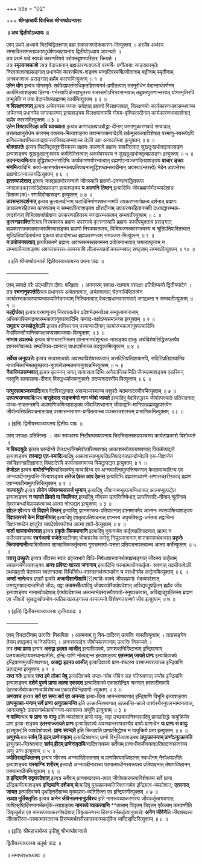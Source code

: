 +++
title = "02"

+++
**श्रीमहाचार्यैः विरचितः श्रीभाष्योपन्यासः**

**॥ अथ द्वितीयोऽध्यायः ॥**

 एवम् प्रथमे अध्याये चिदचिद्विलक्षणम् ब्रह्म सकलजगदेककारण-मित्युक्तम् । अस्यैव अर्थस्य
सम्भावितसमस्तप्रकारदुर्धर्षणत्वज्ञापनाय द्वितीयोऽध्याय आरभ्यते ॥  
तत्र प्रथमे पादे स्वपक्षे कारणविषये परोक्तदूषणपरिहारः क्रियते ।  
तत्र **स्मृत्यनवकाशे** त्यत्र वेदान्तानाम् ब्रह्मकारणत्वपरत्वे परमर्षि- प्रणीतायाः साङ्ख्यस्मृतेः निरवकाशत्वप्रसङ्गात् प्रधानमेव कारणमित्य-शङ्क्य मन्वादिपरमर्षिप्रणीतानाम् बह्वीनाम् स्मृतीनाम् अनवकाशत्व-प्रसङ्गात् ब्रह्मैव कारणमित्युक्तम् ॥ १ ॥  
**एतेन योग** इत्यत्र योगस्मृतेः सर्ववेदप्रवर्तनाधिकृतहिरण्यगर्भ-प्रणीतत्वात् तदनुरोधेन वेदान्तार्थवर्णनम् कार्यमित्याशङ्क्य हिरण्य-गर्भस्यापि क्षेत्रज्ञभूतस्य रजस्तमोऽभिभवसम्भवात् तदुक्तपुराणान्तरवत् योगस्मृतिरपि तन्मूलेति न तया वेदान्तोपरब्रह्मणम् कार्यमित्युक्तम् ॥ २ ॥  
**न विलक्षणत्वात्** इत्यत्र अचेतनस्य जगतः सर्वज्ञात् ब्रह्मणो विलक्षणत्वात्, विलक्षणयोः कार्यकारणभावासम्भवाच्च अचेतनम् प्रधानमेव जगत्कारणम् इत्याशङ्क्य विलक्षणानामपि गोमय-वृश्चिकादीनाम् कार्यकारणभावदर्शनात् ब्रह्मैव कारणमित्युक्तम् ॥ ३ ॥  
**एतेन शिष्टापरिग्रहा अपि व्याख्याता** इत्यत्र काणादाक्षपादबौद्धा-दीनाम् परमाणुकारणवादे सम्वादात् तत्तत्पक्षानुरोधेन कारणम् वक्तव्य-मित्याशङ्क्य तावन्मात्रसम्वादेऽपि तर्कमूलकत्वाविशेषात् परमाणु-स्वरूपेऽपि क्षणिकत्वाक्षणिकत्वाद्यवान्तरविवादसम्भवाच्च तेऽपि पक्षा अनादर्तव्याः इत्युक्तम् ॥ ४ ॥  
**भोक्तापत्तेः** इत्यत्र चिदचिद्वस्तुशरीरकस्य ब्रह्मणः कारणत्वे ब्रह्मणः सशरीरत्वात् सुखदुःखभोक्तृत्वप्रसङ्ग इत्याशङ्क्य सुखदुःखानुभवस्य कर्मनिमित्तत्वात् अकर्मवश्यस्य न सुखदुःखभोक्तृत्वप्रसङ्गः इत्युक्तम् ॥ ५ ॥  
**तदनन्यत्वमि**त्यत्र बुद्धिशब्दान्तरादिभिः कार्यकारणयोरन्यत्वात् ब्रह्मणोऽन्यज्जगदित्याशङ्क्य **वाचार ङ्काः भणमि**त्यादिभिः कार्य-कारणयोरनन्यत्वप्रतिपादनात्बुद्धिशब्दान्तरादीनाम् अवस्था(न्तरत्वे) भेदेन उपपत्तेश्च ब्रह्मणोऽनन्यज्जगदित्युक्तम् ॥ ६ ॥  
**इतरव्यपदेशात्** इत्यत्र जगद्ब्रह्मणोरनन्यत्वे जीवस्यापि ब्रह्मणो-ऽनन्यत्वाद्धितरूपा जगदका(क)रणादिदोषप्रसङ्ग इत्याशङ्क्य **य आत्मनि तिष्ठन्** इत्यादिभिः जीवब्रह्मणोर्भेदव्यपदेशान्न हिताका(क)- रणादिदोषप्रसङ्ग इत्युक्तम् ॥ ७ ॥  
**उपसम्हारदर्शनात्** इत्यत्र कुलालादीनाम् घटादिनिर्माणशक्तानामपि उपकरणसापेक्षत्व दर्शनात् ब्रह्मणः उपकरणरहितस्य कारणत्वम् न सम्भवतीत्याशङ्क्य क्षीरादीनाम् उपकरणरहितानामपि दध्याद्यारम्भक-त्वदर्शनात् विचित्रशक्तेर्ब्रह्मणः उपकरणरहितस्य जगदारम्भकत्वम् सम्भवतीत्युक्तम् ॥ ८ ॥  
**कृत्स्नप्रसक्ति**रित्यत्र निरवयवस्य ब्रह्मणः कारणत्वे कृत्स्नस्यापि ब्रह्मणः कार्योपयुक्तत्व प्रसङ्गात् ब्रह्मकारणत्वमसमञ्जसमित्याशङ्क्य ब्रह्मणो निरवयवत्वस्य, विचित्रजगत्कारणत्वस्य च श्रुतिप्रतिपादितत्वात् श्रुतिप्रतिपादितार्थस्य युक्त्या बाधायोगाच्च ब्रह्मकारणत्वम् समञ्जस-मित्युक्तम् ॥ ९ ॥  
**न प्रयोजनवत्वात्** इत्यधिकरणे ब्रह्मणः अवाप्तसमस्तकामस्य प्रयोजनाभावात् जगत्स्रष्टृत्वम् न सम्भवतीत्याशङ्क्य अवाप्तसमस्त-कामस्यापि लीलारूपप्रयोजनसम्भवात् स्रष्टृत्वम् सम्भवतीत्युक्तम् ॥ १० ॥

॥ इति श्रीभाष्योपन्यासे द्वितीयस्याध्यायस्य प्रथमः पादः ॥

————————

एवम् स्वपक्षे परैः उद्भाविता दोषा: परिहृताः । अनन्तरम् स्वपक्ष-रक्षणाय परपक्षाः प्रतिक्षिप्यन्ते द्वितीयपादेन ।  
तत्र **रचनानुपपत्तेरि**त्यत्र प्रधानस्य अचेतनत्वात्, अचेतनानाम् चेतनाधिष्ठितत्वेन कार्यारम्भकत्वस्याप्यन्वयव्यतिरेकाभ्याम् निश्चितत्वात् केवलप्रधानकारणवादे जगद्रचना न सम्भवतीत्युक्तम् ॥ १ ॥  
**महद्दीर्घवत्** इत्यत्र परमाणूनाम् निरवयवत्वेन प्रदेशभेदमनपेक्ष्य सम्युज्यमानानाम् अधिकपरिमाणद्रव्यारम्भकत्वानुपपत्यादिभिः कणाद-पक्षोऽप्यसमञ्जस इत्युक्तम् ॥ २ ॥  
**समुदाय उभयहेतुकेऽपि** इत्यत्र क्षणिकानाम् परमाण्वादीनाम् कार्यारम्भकत्वानुपपत्यादिभिः वैभाषिकसौत्रान्तिकपक्षावप्यसमञ्जसा-वित्युक्तम् ॥ ३ ॥  
**नाभाव उपलब्धेः** इत्यत्र योगाचाराभिमतम् ज्ञानानामर्थशून्यत्व-माशङ्क्य ज्ञातुः अर्थविशेषसिद्धिरूपतयैव ज्ञानस्योपलब्धेः सम्प्रतिपन्न-ज्ञानवत् बाधादर्शनाच्च तदयुक्तमित्युक्तम् ॥ ४ ॥

**सर्वेथा अनुपपत्तेः** इत्यत्र सत्वासत्वयोः अवस्थाविशेषरूपत्वात् असदितिप्रतिज्ञायामपि, सदितिप्रतिज्ञायामिव माध्यमिकाभिमततुच्छत्वा-नुपपत्तेःतन्मतमप्यनुपपन्नमित्युक्तम् ॥ ५ ॥  
**नैकस्मिन्नसम्भवात्** इत्यत्र कृत्स्नम् जगत् सत्वासत्वादिभिः अनैकान्तिकमिति जैनमतमाशङ्क्य एकस्मिन् वस्तुनि सत्वासत्वा-दीनाम् विरुद्धधर्माणामनुपपत्तेः तदप्यनादरणीय मित्युक्तम् ॥ ६ ॥

**पत्युरसामञ्जस्यादि**त्यत्र वेदविरुद्धत्वात् असामञ्जस्याच्च पशुपतेः मतमनादरणीयमित्युक्तम् ॥ ७ ॥  
**उत्पत्यसम्भवादि**त्यत्र **वासुदेवात् सङ्कर्षणो नाम जीवो जायते** इत्यादिषु वेदविरुद्धस्य जीवोत्पत्त्यादेः प्रतिपादनात् पाञ्च-रात्रतन्त्रमपि अप्रामाणिकमित्याशङ्क्य जीवादिशब्दानाम् जीवाद्यभि-मानिपरब्रह्मव्यूहपरत्वेन जीवोत्पत्तिप्रतिपादनाभावात् परमाप्तनारायण-प्रणीतत्वाच्च पाञ्चरात्रशास्त्रम् प्रामाणिकमित्युक्तम् ॥ ८ ॥

॥ (इति) द्वितीयस्याध्यायस्य द्वितीयः पादः ॥

एवम् परपक्षाः प्रतिक्षिप्ताः । अथ स्वपक्षस्य निर्दोषत्वख्यापनाय चिदचिदात्मकप्रपञ्चस्य कार्यताप्रकारो विशोध्यते ॥  
**न वियदश्रुतेः** इत्यत्र छान्दोग्ये तेजःप्रभृतीनामेवोत्पत्तिश्रवणात् आकाशस्योत्पत्यश्रवणात् वियन्नोत्पद्यते इत्याशङ्क्य **तस्माद्वा एत-स्मादि**त्यादिषु आकाशस्याप्युत्पत्तिप्रतिपादनात्छान्दोग्येऽपि एक-विज्ञानेन सर्वविज्ञानप्रतिज्ञानात् वियदादेरपि कार्यत्वावगमाच्च वियदुत्पद्यत इत्युक्तम् ॥ १ ॥  
**तेजोऽत** इत्यत्र **वायोरग्निरि**त्यादिवाक्येषु वाय्वादिभ्य एव अग्नयादीनामुत्पत्तिश्रवणात् केवलवाय्वादिभ्य एव अग्नयादीनामुत्पत्ति-रित्याशङ्क्य **तत्तेज ऐक्षत** **आप ऐक्षन्त** इत्यादिभिः ब्रह्मासाधारणे-क्षणात्तच्छरीरकाद् ब्रह्मण एवाग्न्यादीनामुत्पत्तिरित्युक्तम् ॥ २ ॥  
**नात्माश्रुतेः** इत्यत्र **तोयेन जीवान्व्यससर्ज भूम्याम्** इत्यादिषु जीवानामप्युत्पत्यभिधानात् आत्माप्युत्पद्येत इत्याशङ्क्य **न जायते म्रियते वा विपश्चित्** इत्यादिषु जीवस्य उत्पत्तिनिषेधात् उत्पत्तिवादि-नीनाम् श्रुतीनाम् देहसम्बन्धाभिप्रायकत्वाच्च आत्मा नोत्पद्यत इत्युक्तम् ॥ ३ ॥  
**ज्ञोऽत एवे**त्यत्र **यो विज्ञाने तिष्ठन्** इत्यादिषु ज्ञानमात्रत्व-प्रतिपादनात् ज्ञानमात्रमेव आत्मनः स्वरूपमित्याशङ्क्य **विज्ञातारमरे केन विज्ञानीयात्** इत्यादिषु ज्ञातृत्वप्रतिपादनात् ज्ञानस्य अपृथक्सिद्ध-धर्मतया तद्वाचिना विज्ञानशब्देन ज्ञातुरेव व्यपदेशोपपत्तेश्च आत्मा ज्ञातै-वेत्युक्तम् ॥ ४ ॥  
**कर्ता शास्त्रार्थवत्वात्** इत्यत्र **प्रकृतेः क्रियमाणानि** इत्यादिषु गुणानामेव कर्तृत्वप्रतिपादनात् आत्मा न कर्तेत्याशङ्क्य **स्वर्गकामो यजेते**त्यादीनाम् भोक्तारमेव कर्मसु नियुञ्जानानाम् शास्त्राणामर्थवत्वात् **प्रकृतेः क्रियमाणानी**त्यादिर्जीवस्य साम्सारिककर्तृत्वस्य गुणसम्सर्गा-यत्तता प्रतिपादनपरत्वाच्च आत्मा कर्तेत्युक्तम् ॥ ५ ॥  
**परात्तु तच्छ्रुतेः** इत्यत्र जीवस्य स्वतः प्रवृत्त्यभावे विधि-निषेधशास्त्रानर्थक्यप्रसङ्गात् जीवस्य कर्तृत्वम् स्वातन्त्र्येणेत्याशङ्क्य **अन्तः प्रविष्टः शास्ता जनानाम्** इत्यादिभिः परमात्माधीनकर्तृत्व- श्रवणात् तदधीनत्वेऽपि प्रथमप्रवृत्तौ चेतनस्य स्वतन्त्रतया विधिनिषेध-शास्त्रानर्थक्याभावेन च पराधीनमेव कर्तृत्वमित्युक्तम् ॥ ६ ॥  
**अम्शो नाने**त्यत्र ज्ञाज्ञौ द्वावपि **अजावीशानीशावि**(?)त्यादि-वाक्ये जीवब्रह्मणोः भेदव्यपदेशात् परमपुरुषादत्यन्तभिन्नो जीवः; यद्वा **तत्वमसी**त्यादिषु जीवपरयोरैक्योपदेशात् अविद्याद्युपहितम् ब्रह्मैव जीव इत्याशङ्क्य नानात्वोपदेशात् ऐक्योपदेशाच्च अत्यन्तभेदस्वरूपैक्ययो-रनुपपन्नत्वात्, अविद्याद्युपहितस्य ब्रह्मण एव जीवत्वे सुखदुःखोपभोग-व्यतिकरप्रसङ्गाच्च परमात्मनो विशेषणतयाम्शो जीव इत्युक्तम् ॥ ७ ॥

॥ (इति) द्वितीयस्याध्यायस्यः तृतीयःपादः ॥

——————

एवम् वियदादीनाम् उत्पत्तिः निरूपिता । आत्मनाम् तु विय-दादिवत् उत्पत्तिः नास्तीत्युक्तम् । तत्प्रसङ्गेन तेषाम् ज्ञातृत्वम् च निरूपितम् । अनन्तरपादेन जीवोपकरणानाम् उत्पत्तिः निरूप्यते ।  
तत्र **तथा प्राणा** इत्यत्र **असद्वा इदमग्र आसीत्** इत्यादिवाक्ये, प्राणशब्दनिर्दिष्टानाम् इन्द्रियाणाम् प्रलयकालेऽप्यवस्थानप्रतीतेः, इन्द्रि-याणि नोत्पद्यन्त इत्याशङ्क्य **एतस्मात् जायते प्राणः** इत्यादिवाक्ये इन्द्रियाणामुत्पत्तिश्रवणात्, **असद्वा इदमग्र आसीत्** इत्यादिवाक्ये प्राण-शब्दस्य परमात्मपरत्वाच्च इन्द्रियाणि उत्पद्यन्त इत्युक्तम् ॥ १ ॥  
**सप्त गतेः** इत्यत्र **सप्त इमे लोका येषु** इत्यादिवाक्ये सप्ता-नमेव जीवेन सह गतिश्रवणात् सप्तैव इन्द्रियाणि इत्याशङ्क्य **दशेमे पुरुषे प्राणा आत्मा एकादश** इत्यादिवाक्ये एकादशेन्द्रिय श्रवणात् हस्तादीनामपि देहस्थजीवोपकरणत्वाविशेषाच्च एकादशैवेन्द्रियाणी-त्युक्तम् ॥ २ ॥  
**अणवश्च** इत्यत्र **सर्व एव समाः सर्व एव अनन्ताः** इत्या-दिना आनन्त्यश्रवणात् इन्द्रियाणि विभूनि इत्याशङ्क्य **प्राणमुत्क्रा-मन्तम् सर्वे प्राणा अनुत्क्रामन्ति** इति उत्क्रान्तिश्रवणात् उत्क्रान्ति-काले पार्श्वस्थैरनुपलभ्यमानत्वात्, आनत्यश्रुतेः उपासनार्थकार्यानन्त्य-परत्वाच्च अणूनि इत्युक्तम् ॥ ३ ॥  
**न वाय्वि**त्यत्र **यः प्राणः सः वायुः** इति व्यपदेशात् प्राणो वायुः, यद्वा उच्छवासनिश्वासादिषु प्राणप्रसिद्धेः वायुक्रियैव प्राण इत्या-शङ्क्य **एतस्माज्जायते प्राणः** इत्यादिवाक्ये अवस्थान्तरापन्नस्यैव वायोः प्राणत्वेन **यः प्राणः स वायुः** इ(त्युक्त)ति व्यपदेशोपपत्ते: **प्राणः स्पन्दते** इति क्रियावति प्राणप्रसिद्धेश्च न वायुक्रिये प्राण इत्युक्तम् ॥ ४ ॥  
**अणुश्चे**त्यत्र **सर्वम् हि इदम् प्राणेनावृतम्** इत्यादिश्रवणात् प्राणो विभुरित्याशङ्क्य **तमुत्क्रामन्तम् प्राणोऽनूत्क्रामति** इत्युत्क्रा-न्तिश्रवणात् **सर्वम् हीदम् प्राणेनावृतमि**त्यादिवाक्यस्य सर्वेषाम् प्राणाधीनजीवनत्वप्रतिपादनपरत्वाच्च अणुः प्राणः इत्युक्तम् ॥ ५ ॥  
**ज्योतिराद्यधिष्ठानम्** इत्यत्र जीवस्य अग्न्यादिदेवतानाम् च प्राणविषयमधिष्ठानम् स्वाधीनम् नैरपेक्ष्यप्रतीतेः इत्याशङ्क्य **यस्याग्निः शरीरम्** इत्यादौ अग्नयादीनावाच्य परमात्माधीनस्वरूपत्व प्रतिपादनात् तेषामधिष्ठानम् परमात्माधीनमित्युक्तम् ॥ ६ ॥  
**त इन्द्रियाणि तद्व्यपदेशात्** इत्यत्र सर्वेषाम् प्राणशब्दवाच्य-त्वात् जीवोपकरणत्वाविशेषाच्च सर्वे प्राणा इन्द्रियाणीत्याशङ्क्य **इन्द्रियाणि दशैकम् चे**त्यादिषु मुख्यप्राणव्यतिरिक्तानामेव इन्द्रियत्व-व्यपदेशात्; **एतस्मात् जायत** इत्यादिवाक्ये पृथङ्निर्देशाच्च मुख्यप्राण-व्यतिरिक्ता एव इन्द्रियाणीत्युक्तम् ॥ ७ ॥  
**सञ्ज्ञा मूर्तिक्लृप्तिः** इत्यत्र **अनेन जीवेनात्मनानुप्रविश्य** इति नामरूपव्याकरणस्य जीवकर्तृत्वश्रवणात् व्यष्टिसृष्टिर्हिरण्यगर्भकर्तृके-त्याशङ्क्य **नामरूपे व्याकरवाणि** **तासाम् त्रिवृतम् त्रिवृतम् एकैकाम् करवाणीति त्रिवृत्कुर्वत एव नामरूपव्याकरणोपदेशात् त्रिवृत्करणस्य हिरण्यगर्भकर्तृत्वानुपपत्ते: **अनेन जीवेने**ति जीवशब्दस्य जीवशरीरक-परमात्मपरत्वाच्च हिरण्यगर्भशरीरकपरमात्मकर्तृकैव व्यष्टिसृष्टिरित्युक्तम् ॥ ८ ॥

॥ (इति) श्रीमहाचार्यस्य कृतिषु श्रीभाष्योपन्यासे

द्वितीयस्याध्यास्य चतुर्थः पादः ॥

॥ समाप्तश्चाध्यायः ॥
